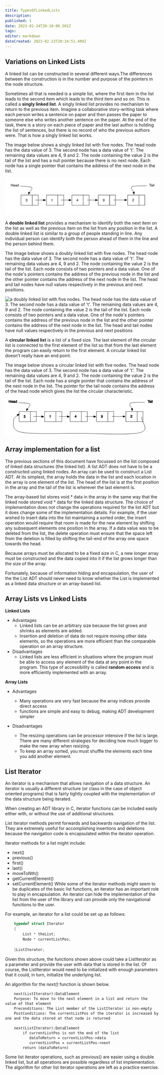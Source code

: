 ```yaml
---
title: TypesOfLinkedLists
description: 
published: 1
date: 2023-02-24T20:10:00.501Z
tags: 
editor: markdown
dateCreated: 2023-02-23T20:34:51.409Z
---
```


## Variations on Linked Lists

A linked list can be constructed in several different ways.The differences between the construction is in the number and purpose of the pointers in the node structure. 

Sometimes all that is needed is a simple list, where the first item in the list leads to the second item which leads to the third item and so on. This is called a **singly linked list**. A singly linked list provides no mechanism to return to the previous item. Imagine a collaborative story-writing task where each person writes a sentence on paper and then passes the paper to someone else who writes another sentence on the paper. At the end of the task, there is a story on each piece of paper and the last author is holding the list of sentences, but there is no record of who the previous authors were. That is how a singly linked list works. 

The image below shows a singly linked list with five nodes.   The head node has the data value of 3.  The second node has a data value of 't'.  The remaining data values are 4, 9 and 2.   The node containing the value 2 is the tail of the list and has a null pointer because there is no next node.  Each node has a single pointer that contains the address of the next node in the list.


![a singly linked list with five nodes.   The head node has the data value of 3.  The second node has a data value of 't'.  The remaining data values are 4, 9 and 2.   The node containing the value 2 is the tail of the list and has a null pointer because there is no next node.  Each node has a single pointer that contains the address of the next node in the list.](pictures/linked_list.jpg)

A **double linked list** provides a mechanism to identify both the next item on the list as well as the previous item on the list from any position in the list. A double linked list is similar to a group of people standing in line. Any individual person can identify both the person ahead of them in the line and the person behind them.

The image below shows a doubly linked list with five nodes.   The head node has the data value of 3.  The second node has a data value of 't'.  The remaining data values are 4, 9 and 2.   The node containing the value 2 is the tail of the list.  Each node consists of two pointers and a data value.  One of the node's pointers contains the address of the previous node in the list and the other pointer contains the address of the next node in the list.   The head and tail nodes have null values respectively in the previous and next positions.  

![a doubly linked list with five nodes.   The head node has the data value of 3.  The second node has a data value of 't'.  The remaining data values are 4, 9 and 2.   The node containing the value 2 is the tail of the list.  Each node consists of two pointers and a data value.  One of the node's pointers contains the address of the previous node in the list and the other pointer contains the address of the next node in the list.   The head and tail nodes have null values respectively in the previous and next positions](pictures/double_linked_list.jpg)

A **circular linked list** is a list of a fixed size. The last element of the circular list is connected to the first element of the list so that from the last element the program can easily return to the first element. A circular linked list doesn't really have an end point.

The image below shows a circular linked list with five nodes.   The head node has the data value of 3.  The second node has a data value of 't'.  The remaining data values are 4, 9 and 2.   The node containing the value 2 is the tail of the list.  Each node has a single pointer that contains the address of the next node in the list.  The pointer for the tail node contains the address of the head node which gives the list the circular characteristic.

![a circular linked list with five nodes.   The head node has the data value of 3.  The second node has a data value of 't'.  The remaining data values are 4, 9 and 2.   The node containing the value 2 is the tail of the list.  Each node has a single pointer that contains the address of the next node in the list.  The pointer for the tail node contains the address of the head node which gives the list the circular characteristic.](pictures/circular_linked_list.jpg)



## Array implementation for a list

The previous sections of this document have focussed on the list composed of linked data structures (the linked list). A list ADT does not have to be a constructed using linked nodes. An array can be used to construct a List ADT. At its simplest, the array holds the data in the list and each location in the array is one element of the list. The head of the list is at the first position in the array and the tail of the list is wherever the last element is.

The array-based list stores void \* data in the array in the same way that the linked node stored void \* data for the linked data structure. 
The choice of implementation does not change the operations required for the list ADT but it does change some of the implementation details. For example, if the user wished to insert data into the list maintaining a sorted order, the insert operation would require that room is made for the new element by shifting any subsequent elements one position in the array. If a data value was to be deleted from the list, the delete operation must ensure that the space left from the deletion is filled by shifting the tail-end of the array one space towards the head.

Because arrays must be allocated to be a fixed size in C, a new longer array must be constructed and the data copied into it if the list grows longer than the size of the array.

Fortunately, because of information hiding and encapsulation, the user of the the List ADT should never need to know whether the List is implemented as a linked data structure or an array-based list. 
##  Array Lists vs Linked Lists

**Linked Lists**

-   Advantages
     -   Linked lists can be an arbitrary size because the list grows and         shrinks as elements are added. 
    -   Insertion and deletion of data do not require moving other data         elements, so the operations are more efficient than the         comparable operation on an array structure. 
-   Disadvantages
     -   Linked lists are less efficient in situations where the program         must be able to access any element of the data at any point in         the program. This type of accessibility is called **random         access** and is more efficiently implemented with an array.

**Array Lists**

-   Advantages 
    -   Many operations are very fast because the array indices provide         direct access 
    -   functions are simple and easy to debug, making ADT development         simpler

-   Disadvantages
     -   The resizing operations can be processor intensive if the list         is large. There are many different strategies for deciding how         much bigger to make the new array when resizing.
     -   To keep an array sorted, you must shuffle the elements each time         you add another element.

## List Iterator

An iterator is a mechanism that allows navigation of a data structure. An iterator is usually a different structure (or class in the case of object oriented programs) that is fairly tightly coupled with the implementation of the data structure being iterated.

When creating an ADT library in C, iterator functions can be included easily either with, or without the use of additional structures.

List iterator methods permit forwards and backwards navigation of the list. They are extremely useful for accomplishing insertions and deletions because the navigation code is encapsulated within the iterator operation.

Iterator methods for a list might include: 
-   next() 
-   previous() 
-   first() 
-   last() 
-   moveToNth() 
-   getCurrentElement() 
-   setCurrentElement() 
While some of the iterator methods might seem to be duplicates of the basic list functions, an iterator has an important role to play in encapsulation. An iterator can hide the implementation of the list from the user of the library and can provide only the navigational functions to the user.

For example, an iterator for a list could be set up as follows:
```c
    typedef struct Iterator
    {
        List * theList;
        Node * currentListPos;

    }ListIterator;
```
Given this structure, the functions shown above could take a ListIterator as a parameter and provide the user with data that is stored in the list. Of course, the ListIterator would need to be initialized with enough parameters that it could, in turn, initialize the underlying list.

An algorithm for the *next()* function is shown below.
```
    next(ListIterator):DataElement  
    Purpose: To move to the next element in a list and return the value of that element
    Preconditions: The List member of the ListIterator is non-empty
    PostConditions: The currentListPos of the iterator is increased by one and the data stored at that node is returned

    next(ListIterator):DataElement  
        if currentListPos is not the end of the list
           dataToReturn = currentListPos->data
           currentListPos = currentListPos->next
        return (dataToReturn)
```
Some list iterator operations, such as previous() are easier using a double linked list, but all operations are possible regardless of list implementation. The algorithm for other list iterator operations are left as a practice exercise.


